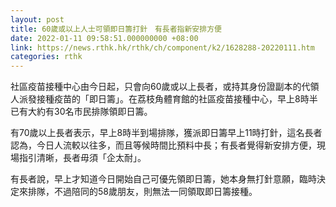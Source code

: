 ```yaml
---
layout: post
title: 60歲或以上人士可領即日籌打針　有長者指新安排方便
date: 2022-01-11 09:58:51.000000000 +08:00
link: https://news.rthk.hk/rthk/ch/component/k2/1628288-20220111.htm
categories: rthk
---
```


社區疫苗接種中心由今日起，只會向60歲或以上長者，或持其身份證副本的代領人派發接種疫苗的「即日籌」。在荔枝角體育館的社區疫苗接種中心，早上8時半已有大約有30名市民排隊領即日籌。

有70歲以上長者表示，早上8時半到場排隊，獲派即日籌早上11時打針，這名長者認為，今日人流較以往多，而且等候時間比預料中長；有長者覺得新安排方便，現場指引清晰，長者毋須「企太耐」。

有長者說，早上才知道今日開始自己可優先領即日籌，她本身無打針意願，臨時決定來排隊，不過陪同的58歲朋友，則無法一同領取即日籌接種。
